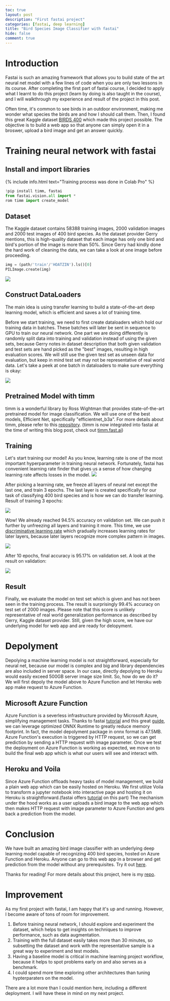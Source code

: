 ```yaml
---
toc: true
layout: post
description: "First fastai project"
categories: [fastai, deep learning]
title: "Bird Species Image Classifier with fastai"
hide: false
comment: true
---
```


# Introduction
Fastai is such an amazing framework that allows you to build state of the art neural net model with a few lines of code when you are only two lessons in its course. After completing the first part of fastai course, I decided to apply what I learnt to do this project (learn by doing is also taught in the course), and I will walkthrough my experience and result of the project in this post. 

Often time, it's common to see birds in an outdoor environment, making me wonder what species the birds are and how I should call them. Then, I found this great Kaggle dataset [BIRDS 400](https://www.kaggle.com/datasets/gpiosenka/100-bird-species) which made this project possible. The objective is to build a web app so that anyone can simply open it in a broswer, upload a bird image and get an answer quickly. 

# Training neural network with fastai
## Install and import libraries
{% include info.html text="Training process was done in Colab Pro" %}
```python
!pip install timm, fastai
from fastai.vision.all import *
rom timm import create_model
```

## Dataset
The Kaggle dataset contains 58388 training images, 2000 validation images and 2000 test images of 400 bird species. As the dataset provider Gerry mentions, this is high-quality dataset that each image has only one bird and bird's portion of the image is more than 50%. Since Gerry had kindly done the hard work of cleaning the data, we can take a look at one image before proceeding. 
```python
img = (path/'train'/'HOATZIN').ls()[0]
PILImage.create(img)
```
![]({{site.baseurl}}/images/bird_classifier/Hoatzin.jpg)

## Construct DataLoaders
The main idea is using transfer learning to build a state-of-the-art deep learning model, which is efficient and saves a lot of training time. 

Before we start training, we need to first create dataloaders which hold our training data in batches. These batches will later be sent in sequence to GPU to train our neural network. One part we are doing differently is randomly split data into training and validation instead of using the given sets, because Gerry notes in dataset description that both given validation and test sets are hand picked as the "best" images, resulting in high evaluation scores. We will still use the given test set as unseen data for evaluation, but keep in mind test set may not be representative of real world data. Let's take a peek at one batch in dataloaders to make sure everything is okay:

![]({{site.baseurl}}/images/bird_classifier/batch.PNG)

## Pretrained Model with timm
timm is a wonderful library by Ross Wightman that provides state-of-the-art pretrained model for image classification. We will use one of the best models, Efficient Net, specifically "efficientnet_b3a". For more details about timm, please refer to this [repository](https://github.com/rwightman/pytorch-image-models). (timm is now integrated into fastai at the time of writing this blog post, check out [timm.fast.ai](https://timm.fast.ai/))

## Training
Let's start training our model! As you know, learning rate is one of the most important hyperparameter in training neural network. Fortunately, fastai has convenient learning rate finder that gives us a sense of how changing learning rate affects losses in the model. 
![]({{site.baseurl}}/images/bird_classifier/lr_find.PNG)

After picking a learning rate, we freeze all layers of neural net except the last one, and train 3 epochs. The last layer is created specifically for our task of classifying 400 bird species and is how we can do transfer learning. Result of training 3 epochs:

![]({{site.baseurl}}/images/bird_classifier/first_train.PNG)

Wow! We already reached 94.5% accuracy on validation set. We can push it further by unfreezing all layers and training it more. This time, we use [discriminative learning rate](https://arxiv.org/abs/1506.01186) which gradually increases learning rates for later layers, because later layers recognize more complex pattern in images. 

![]({{site.baseurl}}/images/bird_classifier/second_train.PNG)

After 10 epochs, final accuracy is 95.17% on validation set. A look at the result on validation:

![]({{site.baseurl}}/images/bird_classifier/result.PNG)

## Result
Finally, we evaluate the model on test set which is given and has not been seen in the training process. The result is surprisingly 99.4% accuracy on test set of 2000 images. Please note that this score is unlikely representative of real world generalization performance as described by Gerry, Kaggle dataset provider. Still, given the high score, we have our underlying model for web app and are ready for delopyment.

# Depolyment
Depolying a machine learning model is not straightforward, especially for neural net, because our model is complex and big and library dependencies are also included in server space. In our case, directly depolying to Heroku would easily exceed 500GB server image size limit. So, how do we do it? We will first depoly the model above to Azure Function and let Heroku web app make request to Azure Function. 
## Microsoft Azure Function
Azure Function is a severless infrastructure provided by Microsoft Azure, simplifying management tasks. Thanks to fastai [tutorial](https://course.fast.ai/deployment_azure_functions) and this great [guide](https://medium.com/pytorch/efficient-serverless-deployment-of-pytorch-models-on-azure-dc9c2b6bfee7), we can leverage optimized ONNX Runtime to greatly reduce memory footprint. In fact, the model depolyment package in onnx format is 47.5MB. Azure Function's execution is triggered by HTTP request, so we can get prediction by sending a HTTP request with image parameter. Once we test the deployment on Azure Function is working as expected, we move on to build the final web app which is what our users will see and interact with.

## Heroku and Voila
Since Azure Function offloads heavy tasks of model management, we build a plain web app which can be easily hosted on Heroku. We first utilize Voila to transform a jupyter notebook into interactive page and hosting it on Heroku is straightforward.(fastai offers [tutorial](https://course.fast.ai/deployment_heroku) on this part) The mechanism under the hood works as a user uploads a bird image to the web app which then makes HTTP request with image parameter to Azure Function and gets back a prediction from the model. 

# Conclusion
We have built an amazing bird image classifier with an underlying deep learning model capable of recognizing 400 bird species, hosted on Azure Function and Heroku. Anyone can go to this web app in a browser and get prediction from the model without any prerequisites. Try it out [here](https://birdclassifier.herokuapp.com/). 

Thanks for reading! For more details about this project, here is my [repo](https://github.com/edwinhung/Birds_Image_Classifier).

# Improvement
As my first project with fastai, I am happy that it's up and running. However,
I become aware of tons of room for improvement. 
1. Before training neural network, I should explore and experiment the dataset, which helps to get insights on techniques to improve performance, such as data augmentation. 
2. Training with the full dataset easily takes more than 30 minutes, so subsetting the dataset and work with the representative sample is a great way to experiment and test models.
3. Having a baseline model is critical in machine learning project workflow, because it helps to spot problems early on and also serves as a benchmark. 
4. I could spend more time exploring other architectures than tuning hypterparaters on the model.

There are a lot more than I could mention here, including a different deployment. I will have these in mind on my next project.